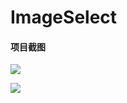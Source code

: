 # ImageSelect

#### 项目截图

![][image-1]

![][image-2]

[image-1]:	file:///Users/shengjunhao/Downloads/S61121-144333.jpg
[image-2]:	file:///Users/shengjunhao/Downloads/S61121-144125.jpg